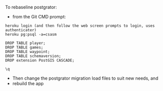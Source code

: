To rebaseline postgrator:
- from the Git CMD prompt:
```
heroku login (and then follow the web screen prompts to login, uses authenticater)
heroku pg:psql -a=csasm

DROP TABLE player;
DROP TABLE games;
DROP TABLE waypoint;
DROP TABLE schemaversion;
DROP extension PostGIS CASCADE;

\q
```
- Then change the postgrator migration load files to suit new needs, and
- rebuild the app 
